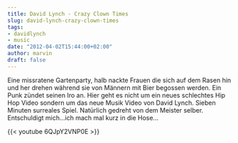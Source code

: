 ```yaml
---
title: David Lynch - Crazy Clown Times
slug: david-lynch-crazy-clown-times
tags:
- davidlynch
- music
date: "2012-04-02T15:44:00+02:00"
author: marvin
draft: false
---
```

Eine missratene Gartenparty, halb nackte Frauen die sich auf dem Rasen
hin und her drehen während sie von Männern mit Bier begossen werden. Ein
Punk zündet seinen Iro an. Hier geht es nicht um ein neues schlechtes
Hip Hop Video sondern um das neue Musik Video von David Lynch. Sieben
Minuten surreales Spiel. Natürlich gedreht von dem Meister selber.
Entschuldigt mich...ich mach mal kurz in die Hose...

{{< youtube 6QJpY2VNP0E >}}